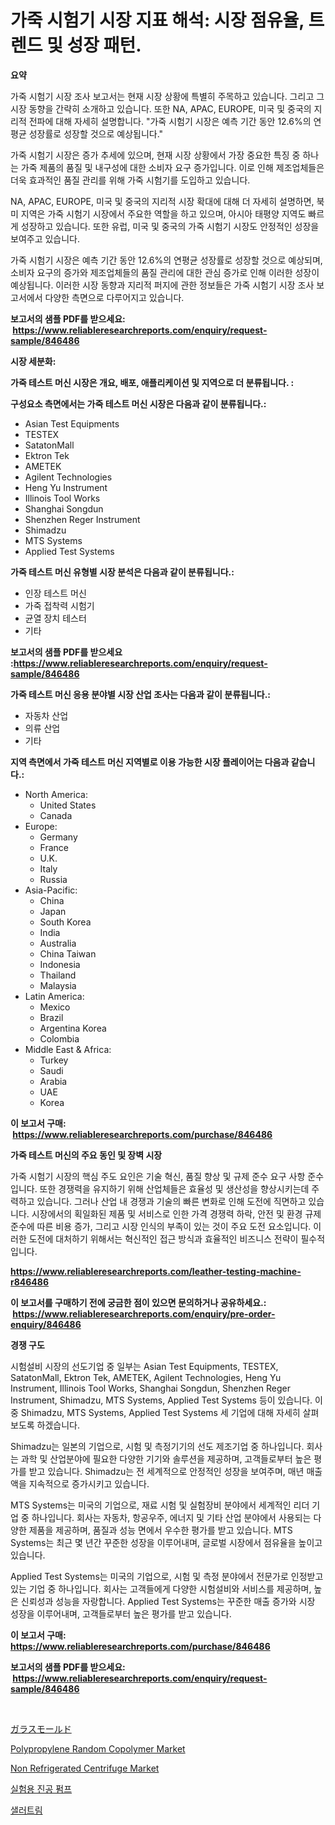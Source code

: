 <p><h1>가죽 시험기 시장 지표 해석: 시장 점유율, 트렌드 및 성장 패턴.</h1></p><p><strong>요약</strong></p>
<p><p>가죽 시험기 시장 조사 보고서는 현재 시장 상황에 특별히 주목하고 있습니다. 그리고 그 시장 동향을 간략히 소개하고 있습니다. 또한 NA, APAC, EUROPE, 미국 및 중국의 지리적 전파에 대해 자세히 설명합니다. "가죽 시험기 시장은 예측 기간 동안 12.6%의 연평균 성장률로 성장할 것으로 예상됩니다."</p><p>가죽 시험기 시장은 증가 추세에 있으며, 현재 시장 상황에서 가장 중요한 특징 중 하나는 가죽 제품의 품질 및 내구성에 대한 소비자 요구 증가입니다. 이로 인해 제조업체들은 더욱 효과적인 품질 관리를 위해 가죽 시험기를 도입하고 있습니다.</p><p>NA, APAC, EUROPE, 미국 및 중국의 지리적 시장 확대에 대해 더 자세히 설명하면, 북미 지역은 가죽 시험기 시장에서 주요한 역할을 하고 있으며, 아시아 태평양 지역도 빠르게 성장하고 있습니다. 또한 유럽, 미국 및 중국의 가죽 시험기 시장도 안정적인 성장을 보여주고 있습니다.</p><p>가죽 시험기 시장은 예측 기간 동안 12.6%의 연평균 성장률로 성장할 것으로 예상되며, 소비자 요구의 증가와 제조업체들의 품질 관리에 대한 관심 증가로 인해 이러한 성장이 예상됩니다. 이러한 시장 동향과 지리적 퍼지에 관한 정보들은 가죽 시험기 시장 조사 보고서에서 다양한 측면으로 다루어지고 있습니다.</p></p>
<p><strong>보고서의 샘플 PDF를 받으세요: &nbsp;<a href="https://www.reliableresearchreports.com/enquiry/request-sample/846486">https://www.reliableresearchreports.com/enquiry/request-sample/846486</a></strong></p>
<p><strong>시장 세분화:</strong></p>
<p><strong> 가죽 테스트 머신 시장은 개요, 배포, 애플리케이션 및 지역으로 더 분류됩니다. :</strong></p>
<p><strong>구성요소 측면에서는 가죽 테스트 머신 시장은 다음과 같이 분류됩니다.:</strong></p>
<p><ul><li>Asian Test Equipments</li><li>TESTEX</li><li>SatatonMall</li><li>Ektron Tek</li><li>AMETEK</li><li>Agilent Technologies</li><li>Heng Yu Instrument</li><li>Illinois Tool Works</li><li>Shanghai Songdun</li><li>Shenzhen Reger Instrument</li><li>Shimadzu</li><li>MTS Systems</li><li>Applied Test Systems</li></ul></p>
<p><strong> 가죽 테스트 머신 유형별 시장 분석은 다음과 같이 분류됩니다.:</strong></p>
<p><ul><li>인장 테스트 머신</li><li>가죽 접착력 시험기</li><li>균열 장치 테스터</li><li>기타</li></ul></p>
<p><strong>보고서의 샘플 PDF를 받으세요 :<a href="https://www.reliableresearchreports.com/enquiry/request-sample/846486">https://www.reliableresearchreports.com/enquiry/request-sample/846486</a></strong></p>
<p><strong> 가죽 테스트 머신 응용 분야별 시장 산업 조사는 다음과 같이 분류됩니다.:</strong></p>
<p><ul><li>자동차 산업</li><li>의류 산업</li><li>기타</li></ul></p>
<p><strong>지역 측면에서 가죽 테스트 머신 지역별로 이용 가능한 시장 플레이어는 다음과 같습니다.:</strong></p>
<p><ul>
    <li>
        North America:
        <ul>
            <li>United States</li>
            <li>Canada</li>
        </ul>
    </li>
    <li>
        Europe:
        <ul>
            <li>Germany</li>
            <li>France</li>
            <li>U.K.</li>
            <li>Italy</li>
            <li>Russia</li>
        </ul>
    </li>
    <li>
        Asia-Pacific:
        <ul>
            <li>China</li>
            <li>Japan</li>
            <li>South Korea</li>
            <li>India</li>
            <li>Australia</li>
            <li>China Taiwan</li>
            <li>Indonesia</li>
            <li>Thailand</li>
            <li>Malaysia</li>
        </ul>
    </li>
    <li>
        Latin America:
        <ul>
            <li>Mexico</li>
            <li>Brazil</li>
            <li>Argentina Korea</li>
            <li>Colombia</li>
        </ul>
    </li>
    <li>
        Middle East & Africa:
        <ul>
            <li>Turkey</li>
            <li>Saudi</li>
            <li>Arabia</li>
            <li>UAE</li>
            <li>Korea</li>
        </ul>
    </li>
    </ul></p>
<p><strong>이 보고서 구매: &nbsp;<a href="https://www.reliableresearchreports.com/purchase/846486">https://www.reliableresearchreports.com/purchase/846486</a></strong></p>
<p><strong>가죽 테스트 머신의 주요 동인 및 장벽 시장</strong></p>
<p><p>가죽 시험기 시장의 핵심 주도 요인은 기술 혁신, 품질 향상 및 규제 준수 요구 사항 준수입니다. 또한 경쟁력을 유지하기 위해 산업체들은 효율성 및 생산성을 향상시키는데 주력하고 있습니다. 그러나 산업 내 경쟁과 기술의 빠른 변화로 인해 도전에 직면하고 있습니다. 시장에서의 획일화된 제품 및 서비스로 인한 가격 경쟁력 하락, 안전 및 환경 규제 준수에 따른 비용 증가, 그리고 시장 인식의 부족이 있는 것이 주요 도전 요소입니다. 이러한 도전에 대처하기 위해서는 혁신적인 접근 방식과 효율적인 비즈니스 전략이 필수적입니다.</p></p>
<p><strong><a href="https://www.reliableresearchreports.com/leather-testing-machine-r846486">https://www.reliableresearchreports.com/leather-testing-machine-r846486</a></strong></p>
<p><strong>이 보고서를 구매하기 전에 궁금한 점이 있으면 문의하거나 공유하세요.: &nbsp;<a href="https://www.reliableresearchreports.com/enquiry/pre-order-enquiry/846486">https://www.reliableresearchreports.com/enquiry/pre-order-enquiry/846486</a></strong></p>
<p><strong>경쟁 구도</strong></p>
<p><p>시험설비 시장의 선도기업 중 일부는 Asian Test Equipments, TESTEX, SatatonMall, Ektron Tek, AMETEK, Agilent Technologies, Heng Yu Instrument, Illinois Tool Works, Shanghai Songdun, Shenzhen Reger Instrument, Shimadzu, MTS Systems, Applied Test Systems 등이 있습니다. 이 중 Shimadzu, MTS Systems, Applied Test Systems 세 기업에 대해 자세히 살펴보도록 하겠습니다.</p><p>Shimadzu는 일본의 기업으로, 시험 및 측정기기의 선도 제조기업 중 하나입니다. 회사는 과학 및 산업분야에 필요한 다양한 기기와 솔루션을 제공하며, 고객들로부터 높은 평가를 받고 있습니다. Shimadzu는 전 세계적으로 안정적인 성장을 보여주며, 매년 매출액을 지속적으로 증가시키고 있습니다.</p><p>MTS Systems는 미국의 기업으로, 재료 시험 및 실험장비 분야에서 세계적인 리더 기업 중 하나입니다. 회사는 자동차, 항공우주, 에너지 및 기타 산업 분야에서 사용되는 다양한 제품을 제공하며, 품질과 성능 면에서 우수한 평가를 받고 있습니다. MTS Systems는 최근 몇 년간 꾸준한 성장을 이루어내며, 글로벌 시장에서 점유율을 높이고 있습니다.</p><p>Applied Test Systems는 미국의 기업으로, 시험 및 측정 분야에서 전문가로 인정받고 있는 기업 중 하나입니다. 회사는 고객들에게 다양한 시험설비와 서비스를 제공하며, 높은 신뢰성과 성능을 자랑합니다. Applied Test Systems는 꾸준한 매출 증가와 시장 성장을 이루어내며, 고객들로부터 높은 평가를 받고 있습니다.</p></p>
<p><strong>이 보고서 구매: &nbsp; <a href="https://www.reliableresearchreports.com/purchase/846486">https://www.reliableresearchreports.com/purchase/846486</a></strong></p>
<p><strong>보고서의 샘플 PDF를 받으세요: &nbsp;<a href="https://www.reliableresearchreports.com/enquiry/request-sample/846486">https://www.reliableresearchreports.com/enquiry/request-sample/846486</a></strong><strong></strong></p>
<p>&nbsp;</p>
<p><p><a href="https://medium.com/@vedakuvlis2023/%E3%82%AC%E3%83%A9%E3%82%B9%E5%9E%8B%E5%B8%82%E5%A0%B4-%E5%B8%82%E5%A0%B4cagr-%E5%B8%82%E5%A0%B4%E5%8B%95%E5%90%91-%E6%88%90%E9%95%B7%E6%88%A6%E7%95%A5%E3%81%AB%E9%96%A2%E3%81%99%E3%82%8B%E6%B4%9E%E5%AF%9F-413022ae139c">ガラスモールド</a></p><p><a href="https://issuu.com/reportprime-2/docs/polypropylene-random-copolymer-market-size-2030.pp">Polypropylene Random Copolymer Market</a></p><p><a href="https://view.publitas.com/reportprime-1/non-refrigerated-centrifuge-market-growth-market-trends-covid-19-impact-and-forecasts-for-period-from-2024-2031/">Non Refrigerated Centrifuge Market</a></p><p><a href="https://medium.com/@rudyswaniafgwski56664/%EC%97%B0%EA%B5%AC%EC%86%8C-%EC%A7%84%EA%B3%B5-%ED%8E%8C%ED%94%84-%EC%8B%9C%EC%9E%A5-%EB%B3%B4%EA%B3%A0%EC%84%9C%EB%8A%94-%EC%9D%B4-%EC%8B%9C%EC%9E%A5%EC%9D%98-%EC%B5%9C%EC%8B%A0-%ED%8A%B8%EB%A0%8C%EB%93%9C%EC%99%80-%EC%84%B1%EC%9E%A5-%EA%B8%B0%ED%9A%8C%EB%A5%BC-%EB%B3%B4%EC%97%AC%EC%A4%8D%EB%8B%88%EB%8B%A4-5677838ab586">실험용 진공 펌프</a></p><p><a href="https://github.com/bunxhcci35271755/Market-Research-Report-List-1/blob/main/393926219708.md">샐러트림</a></p></p>